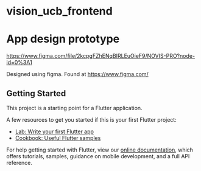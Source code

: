 # vision_ucb_frontend


# App design prototype
https://www.figma.com/file/2kcpgFZhENqBIRLEuOieF9/NOVIS-PRO?node-id=0%3A1

Designed using figma.
Found at https://www.figma.com/

## Getting Started

This project is a starting point for a Flutter application.

A few resources to get you started if this is your first Flutter project:

- [Lab: Write your first Flutter app](https://flutter.dev/docs/get-started/codelab)
- [Cookbook: Useful Flutter samples](https://flutter.dev/docs/cookbook)

For help getting started with Flutter, view our
[online documentation](https://flutter.dev/docs), which offers tutorials,
samples, guidance on mobile development, and a full API reference.
